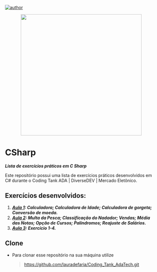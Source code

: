  [![author](https://img.shields.io/badge/author-lauradefaria-purple.svg)](https://github.com/lauradefaria)<br/>
 
 <p align="center">
    <img src="https://github.com/lauradefaria/Coding_Tank_AdaTech/imgs/diverseDEV.png" width="400">
</p>

# CSharp

***Lista de exercícios práticos em C Sharp***

Este repositório possui uma lista de exercícios práticos desenvolvidos em C# durante o Coding Tank ADA | DiverseDEV | Mercado Eletônico.


## Exercícios desenvolvidos:

1. ***<a href="https://github.com/lauradefaria/Coding_Tank_AdaTech/Aula-1">Aula 1</a>: Calculadora; Calculadora de Idade; Calculadora de gorgeta; Conversão de moeda.***  <br/>
2. ***<a href="https://github.com/lauradefaria/Coding_Tank_AdaTech/Aula-2">Aula 2</a>: Multa da Pesca; Classificação do Nadador; Vendas; Média das Notas; Opção de Cursos; Palíndromos; Reajuste de Salários.***  <br/>
3. ***<a href="https://github.com/lauradefaria/Coding_Tank_AdaTech/Aula-3">Aula 3</a>: Exercício 1-4.***  <br/>

## Clone

- Para clonar esse repositório na sua máquina utilize
    > https://github.com/lauradefaria/Coding_Tank_AdaTech.git


